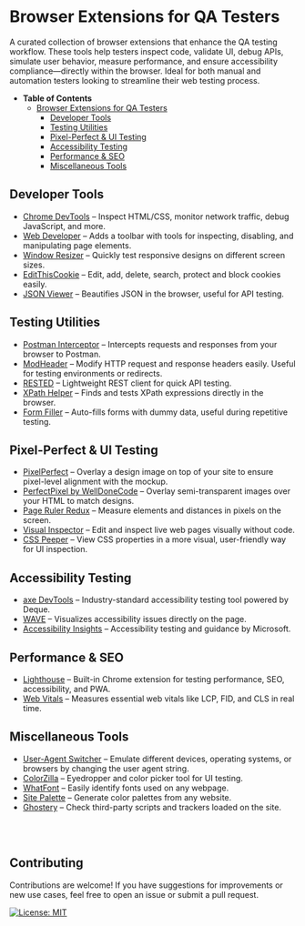 # Browser Extensions for QA Testers
A curated collection of browser extensions that enhance the QA testing workflow. These tools help testers inspect code, validate UI, debug APIs, simulate user behavior, measure performance, and ensure accessibility compliance—directly within the browser. Ideal for both manual and automation testers looking to streamline their web testing process.

- <strong>Table of Contents</strong>
  - [Browser Extensions for QA Testers](#browser-extensions-for-qa-testers)
    - [Developer Tools](#developer-tools)
    - [Testing Utilities](#testing-utilities)
    - [Pixel-Perfect & UI Testing](#pixel-perfect--ui-testing)
    - [Accessibility Testing](#accessibility-testing)
    - [Performance & SEO](#performance--seo)
    - [Miscellaneous Tools](#miscellaneous-tools)


## Developer Tools

- [Chrome DevTools](https://developer.chrome.com/docs/devtools/) – Inspect HTML/CSS, monitor network traffic, debug JavaScript, and more.
- [Web Developer](https://chrome.google.com/webstore/detail/web-developer/bfbameneiokkgbdmiekhjnmfkcnldhhm) – Adds a toolbar with tools for inspecting, disabling, and manipulating page elements.  
- [Window Resizer](https://chrome.google.com/webstore/detail/window-resizer/kkelicaakdanhinjdeammmilcgefonfh) – Quickly test responsive designs on different screen sizes.  
- [EditThisCookie](https://chrome.google.com/webstore/detail/editthiscookie/fngmhnnpilhplaeedifhccceomclgfbg) – Edit, add, delete, search, protect and block cookies easily.  
- [JSON Viewer](https://chrome.google.com/webstore/detail/json-viewer/aimiinbnnkboelefkjlenlgimcabobli) – Beautifies JSON in the browser, useful for API testing.  


## Testing Utilities

- [Postman Interceptor](https://chrome.google.com/webstore/detail/postman-interceptor/idgpnmonknjnojddfkpgkljpfnnfcklj) – Intercepts requests and responses from your browser to Postman.  
- [ModHeader](https://chrome.google.com/webstore/detail/modheader/idgpnmonknjnojddfkpgkljpfnnfcklj) – Modify HTTP request and response headers easily. Useful for testing environments or redirects.  
- [RESTED](https://chrome.google.com/webstore/detail/rested/eejfoncpjfgmeleakejdcanedmefagga) – Lightweight REST client for quick API testing.  
- [XPath Helper](https://chrome.google.com/webstore/detail/xpath-helper/hgimnogjllphhhkhlmebbmlgjoejdpjl) – Finds and tests XPath expressions directly in the browser.  
- [Form Filler](https://chrome.google.com/webstore/detail/form-filler/nlmmgnhgdeffjkdckmikfpnddkbbfkkk) – Auto-fills forms with dummy data, useful during repetitive testing.  


## Pixel-Perfect & UI Testing

- [PixelPerfect](https://chrome.google.com/webstore/detail/pixelperfect/kmpjgihglcilnemghljjfcdcfnhklhbn) – Overlay a design image on top of your site to ensure pixel-level alignment with the mockup.  
- [PerfectPixel by WellDoneCode](https://chrome.google.com/webstore/detail/perfectpixel-by-welldonec/dnppdjolckceokjlmgblmenlmffgmgme) – Overlay semi-transparent images over your HTML to match designs.  
- [Page Ruler Redux](https://chrome.google.com/webstore/detail/page-ruler-redux/lnknpjjgmninfknihgmmebjpbnkmgcli) – Measure elements and distances in pixels on the screen.  
- [Visual Inspector](https://chrome.google.com/webstore/detail/visual-inspector/oadboiipflhobonjjffjbfekfjcgkhco) – Edit and inspect live web pages visually without code.  
- [CSS Peeper](https://chrome.google.com/webstore/detail/css-peeper/mbnbehikldjhnfehhnaidhjhoofhpehk) – View CSS properties in a more visual, user-friendly way for UI inspection.  


## Accessibility Testing

- [axe DevTools](https://chrome.google.com/webstore/detail/axe-devtools-web-accessib/lhdoppojpmngadmnindnejefpokejbdd) – Industry-standard accessibility testing tool powered by Deque.  
- [WAVE](https://chrome.google.com/webstore/detail/wave-evaluation-tool/jbbplnpkjmmeebjpijfedlgcdilocofh) – Visualizes accessibility issues directly on the page.  
- [Accessibility Insights](https://chrome.google.com/webstore/detail/accessibility-insights-for/dkgencfabioofgdmhhjljpkbbchbikbh) – Accessibility testing and guidance by Microsoft.  


## Performance & SEO

- [Lighthouse](https://chrome.google.com/webstore/detail/lighthouse/blipmdconlkpinefehnmjammfjpmpbjk) – Built-in Chrome extension for testing performance, SEO, accessibility, and PWA.  
- [Web Vitals](https://chrome.google.com/webstore/detail/web-vitals/ahfhijdlegdabablpippeagghigmibma) – Measures essential web vitals like LCP, FID, and CLS in real time.  


## Miscellaneous Tools

- [User-Agent Switcher](https://chrome.google.com/webstore/detail/user-agent-switcher-for-c/ljdobmomdgdljniojadhoplhkpialdid) – Emulate different devices, operating systems, or browsers by changing the user agent string.  
- [ColorZilla](https://chrome.google.com/webstore/detail/colorzilla/bhlhnicpbhignbdhedgjhgdocnmhomnp) – Eyedropper and color picker tool for UI testing.  
- [WhatFont](https://chrome.google.com/webstore/detail/whatfont/dgpbepgppdpcmdfhbcdgkhkcknobgibi) – Easily identify fonts used on any webpage.  
- [Site Palette](https://chrome.google.com/webstore/detail/site-palette/likdphbhdiklljddgfhgfjekebmbgjcg) – Generate color palettes from any website.  
- [Ghostery](https://chrome.google.com/webstore/detail/ghostery-%E2%80%93-privacy-ad-bloc/mlomiejdfkolichcflejclcbmpeaniij) – Check third-party scripts and trackers loaded on the site.

</br>
</br>

## Contributing

Contributions are welcome! If you have suggestions for improvements or new use cases, feel free to open an issue or submit a pull request.

[![License: MIT](https://img.shields.io/badge/License-MIT-yellow.svg)](https://github.com/AlexKuchkov/qa-testing-browser-extensions?tab=MIT-1-ov-file)


